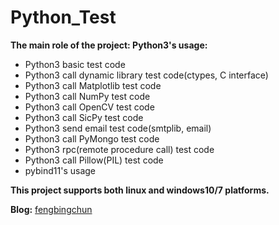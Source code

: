 # Python_Test
**The main role of the project: Python3's usage:**
- Python3 basic test code
- Python3 call dynamic library test code(ctypes, C interface)
- Python3 call Matplotlib test code
- Python3 call NumPy test code
- Python3 call OpenCV test code
- Python3 call SicPy test code
- Python3 send email test code(smtplib, email)
- Python3 call PyMongo test code
- Python3 rpc(remote procedure call) test code
- Python3 call Pillow(PIL) test code
- pybind11's usage

**This project supports both linux and windows10/7 platforms.**

**Blog:** [fengbingchun](http://blog.csdn.net/fengbingchun/article/category/1244795)
